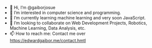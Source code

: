 - 👋 Hi, I’m @gaiborjosue
- 👀 I’m interested in computer science and programming.
- 🌱 I’m currently learning machine learning and very soon JavaScript.
- 💞️ I’m looking to collaborate on Web Development Projects, Robotics, Machine Learning, Data Analysis, etc. 
- 📫 How to reach me: Contact me over https://edwardgaibor.me/contact.hmtl

<!---
gaiborjosue/gaiborjosue is a ✨ special ✨ repository because its `README.md` (this file) appears on your GitHub profile.
You can click the Preview link to take a look at your changes.
--->
